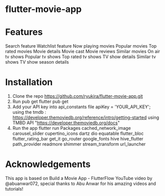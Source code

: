 # flutter-movie-app
# Features
Search feature
Watchlist feature
Now playing movies
Popular movies
Top rated movies
Movie details
Movie cast
Movie reviews
Similar movies
On air tv shows
Popular tv shows
Top rated tv shows
TV show details
Similar tv shows
TV show season details

# Installation
1. Clone the repo
https://github.com/ryukira/flutter-movie-app.git
2. Run pub get
flutter pub get
3. Add your API key into api_constants file
apiKey = 'YOUR_API_KEY';
using the tmdb : https://developer.themoviedb.org/reference/intro/getting-started
using TMBD API "https://developer.themoviedb.org/docs"
4. Run the app
flutter run
Packages
cached_network_image
carousel_slider
cupertino_icons
dartz
dio
equatable
flutter_bloc
flutter_rating_bar
get_it
go_router
google_fonts
hive
hive_flutter
path_provider
readmore
shimmer
stream_transform
url_launcher
# Acknowledgements
This app is based on Build a Movie App - FlutterFlow YouTube video by @abuanwar072, special thanks to Abu Anwar for his amazing videos and tutorials!
